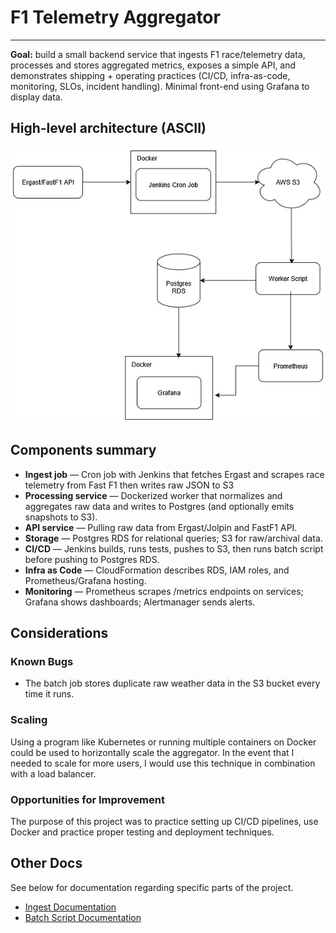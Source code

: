 # F1 Telemetry Aggregator

---

**Goal:** build a small backend service that ingests F1 race/telemetry data, processes and stores aggregated metrics, exposes a simple API, and demonstrates shipping + operating practices (CI/CD, infra-as-code, monitoring, SLOs, incident handling). Minimal front-end using Grafana to display data.

## High-level architecture (ASCII)

![system architecture diagram](docs/SA.jpg)

## Components summary

* **Ingest job** — Cron job with Jenkins that fetches Ergast and scrapes race telemetry from Fast F1 then writes raw JSON to S3
* **Processing service** — Dockerized worker that normalizes and aggregates raw data and writes to Postgres (and optionally emits snapshots to S3).
* **API service** — Pulling raw data from Ergast/Jolpin and FastF1 API.
* **Storage** — Postgres RDS for relational queries; S3 for raw/archival data.
* **CI/CD** — Jenkins builds, runs tests, pushes to S3, then runs batch script before pushing to Postgres RDS.
* **Infra as Code** — CloudFormation describes RDS, IAM roles, and Prometheus/Grafana hosting.
* **Monitoring** — Prometheus scrapes /metrics endpoints on services; Grafana shows dashboards; Alertmanager sends alerts.

## Considerations
### Known Bugs
- The batch job stores duplicate raw weather data in the S3 bucket every time it runs.

### Scaling
Using a program like Kubernetes or running multiple containers on Docker could be used to horizontally scale the aggregator. In the event that I needed to scale for more users, I would use this technique in combination with a load balancer.

### Opportunities for Improvement
The purpose of this project was to practice setting up CI/CD pipelines, use Docker and practice proper testing and deployment techniques. 

## Other Docs

See below for documentation regarding specific parts of the project.

- [Ingest Documentation](docs/ingest.md)
- [Batch Script Documentation](docs/batch.md)
